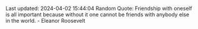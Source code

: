 Last updated: 2024-04-02 15:44:04
Random Quote: Friendship with oneself is all important because without it one cannot be friends with anybody else in the world. - Eleanor Roosevelt
